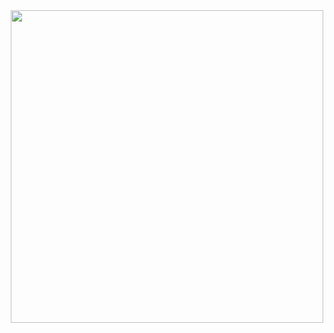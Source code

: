 <div id="header" align="center">
  <img src="https://3coresol.com/wp-content/uploads/2019/02/Logo-APEX-Best-Practice-2.png" width="500"/>
</div>
